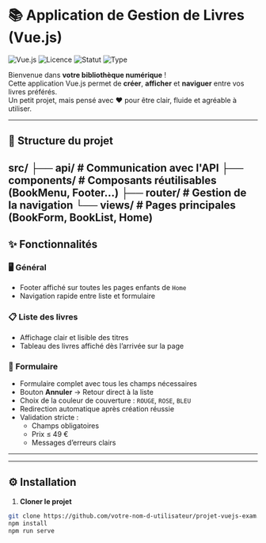 # 📚 Application de Gestion de Livres (Vue.js)

![Vue.js](https://img.shields.io/badge/Vue.js-3.x-brightgreen?logo=vue.js)
![Licence](https://img.shields.io/badge/licence-MIT-blue)
![Statut](https://img.shields.io/badge/statut-Actif-success)
![Type](https://img.shields.io/badge/Type-Examen-orange)

Bienvenue dans **votre bibliothèque numérique** !  
Cette application Vue.js permet de **créer**, **afficher** et **naviguer** entre vos livres préférés.  
Un petit projet, mais pensé avec ❤️ pour être clair, fluide et agréable à utiliser.

---

## 📂 Structure du projet
src/
├── api/ # Communication avec l'API
├── components/ # Composants réutilisables (BookMenu, Footer…)
├── router/ # Gestion de la navigation
└── views/ # Pages principales (BookForm, BookList, Home)
---

## ✨ Fonctionnalités

### 🖥 Général
- Footer affiché sur toutes les pages enfants de `Home`
- Navigation rapide entre liste et formulaire

### 📋 Liste des livres
- Affichage clair et lisible des titres
- Tableau des livres affiché dès l’arrivée sur la page

### 📝 Formulaire
- Formulaire complet avec tous les champs nécessaires
- Bouton **Annuler** → Retour direct à la liste
- Choix de la couleur de couverture : `ROUGE`, `ROSE`, `BLEU`
- Redirection automatique après création réussie
- Validation stricte :
  - Champs obligatoires
  - Prix ≤ 49 €
  - Messages d’erreurs clairs

---
<!--
## 📸 Aperçu

Exemples :
1. **Page d’accueil**
2. **Liste des livres**
3. **Formulaire de création**
-->
---

## ⚙️ Installation

1. **Cloner le projet**
```bash
git clone https://github.com/votre-nom-d-utilisateur/projet-vuejs-exam.git
npm install
npm run serve
```
